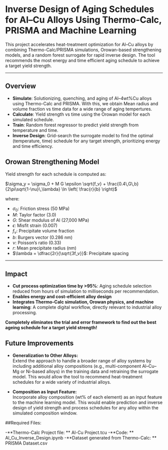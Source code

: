 # Inverse Design of Aging Schedules for Al–Cu Alloys Using Thermo-Calc, PRISMA and Machine Learning

This project accelerates heat-treatment optimization for Al–Cu alloys by combining Thermo-Calc/PRISMA simulations, Orowan-based strengthening models, and a random forest surrogate for rapid inverse design. The tool recommends the most energy and time efficient aging schedule to achieve a target yield strength.

---

## Overview

- **Simulate**: Solutionizing, quenching, and aging of Al–4wt%Cu alloys using Thermo-Calc and PRISMA. With this, we obtain Mean radius and volume fraction vs time data for a wide range of aging tempertures.
- **Calculate**: Yield strength vs time using the Orowan model for each simulated schedule.
- **Train**: Random forest regressor to predict yield strength from temperature and time.
- **Inverse Design**: Grid-search the surrogate model to find the optimal (temperature, time) schedule for any target strength, prioritizing energy and time efficiency.

## Orowan Strengthening Model

Yield strength for each schedule is computed as:

$\sigma_y = \sigma_0 + M G \epsilon \sqrt{f_v} + \frac{0.4\,G\,b}{2\pi\sqrt{1-\nu}\,\lambda} \ln \left( \frac{r}{b} \right)$

where:

- $\sigma_0$: Friction stress (50 MPa)
- $M$: Taylor factor (3.0)
- $G$: Shear modulus of Al (27,000 MPa)
- $\epsilon$: Misfit strain (0.007)
- $f_v$: Precipitate volume fraction
- $b$: Burgers vector (0.286 nm)
- $\nu$: Poisson’s ratio (0.33)
- $r$: Mean precipitate radius (nm)
- $\lambda = \dfrac{2r}{\sqrt{3f_v}}$: Precipitate spacing

---

## Impact

- **Cut process optimization time by >95%**: Aging schedule selection reduced from hours of simulation to milliseconds per recommendation.
- **Enables energy and cost-efficient alloy design**
- **Integrates Thermo-Calc simulation, Orowan physics, and machine learning**: A complete digital workflow, directly relevant to industrial alloy processing.

**Completely eliminates the trial and error framework to find out the best ageing schedule for a target yield strength!**

## Future Improvements

- **Generalization to Other Alloys:**  
  Extend the approach to handle a broader range of alloy systems by including additional alloy compositions (e.g., multi-component Al–Cu–Mg or Ni-based alloys) in the training data and retraining the surrogate model. This would allow the tool to recommend heat-treatment schedules for a wide variety of industrial alloys.

- **Composition as Input Feature:**  
  Incorporate alloy composition (wt% of each element) as an input feature to the machine learning model. This would enable prediction and inverse design of yield strength and process schedules for any alloy within the simulated composition window.

##Required Files:

-**Thermo-Calc Project file: ** Al-Cu Project.tcu
-**Code: ** Al_Cu_Inverse_Design.ipynb
-**Dataset generated from Thermo-Calc: ** PRISMA Dataset.csv
